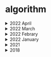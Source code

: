# algorithm
<details markdown="1">
<summary> 2022 April</summary>

| | 문제                                                         | 답                                                           | 날짜 |
|---| :----------------------------------------------------------- | ------------------------------------------------------------ | ------------------------------------------------------------ |
|1| [11057](https://www.acmicpc.net/problem/11057)|[Done](https://github.com/leechGamer/algorithm/blob/master/2022/dp/11057/Main.java) |2022.04.02|
|2| [2193](https://www.acmicpc.net/problem/2193)|[Done](https://github.com/leechGamer/algorithm/blob/master/2022/dp/2193-1/Main.java) |2022.04.03|
|2| [1026](https://github.com/leechGamer/algorithm/blob/master/2022/%EA%B7%B8%EB%A6%AC%EB%94%94/1026/Main.java) |2022.04.04|
|3| [10867](https://www.acmicpc.net/problem/10867)|[Done](https://github.com/leechGamer/algorithm/blob/master/2022/%EC%A0%95%EB%A0%AC/10867/Main.java) |2022.04.05|
</details>

<details markdown="1">
<summary> 2022 March</summary>

| | 문제                                                         | 답                                                           | 날짜 |
|---| :----------------------------------------------------------- | ------------------------------------------------------------ | ------------------------------------------------------------ |
|1| [2557](https://www.acmicpc.net/problem/2557)|[Done](https://github.com/gyoungeunbae/algorithm/blob/master/2022/%EC%9E%85%EC%B6%9C%EB%A0%A5/2557/Main.java) |2022.03.09|
|2| [1000](https://www.acmicpc.net/problem/1000)|[Done](https://github.com/gyoungeunbae/algorithm/blob/master/2022/%EC%9E%85%EC%B6%9C%EB%A0%A5/1000/Main.java) |2022.03.09|
|3| [2558](https://www.acmicpc.net/problem/2558)|[Done](https://github.com/gyoungeunbae/algorithm/blob/master/2022/%EC%9E%85%EC%B6%9C%EB%A0%A5/2558/Main.java) |2022.03.09|
|4| [10950](https://www.acmicpc.net/problem/10950)|[Done](https://github.com/gyoungeunbae/algorithm/blob/master/2022/%EC%9E%85%EC%B6%9C%EB%A0%A5/10950/Main.java) |2022.03.09|
|5| [10951](https://www.acmicpc.net/problem/10951)|[Done](https://github.com/gyoungeunbae/algorithm/blob/master/2022/%EC%9E%85%EC%B6%9C%EB%A0%A5/10951/Main.java) |2022.03.09|
|6| [10952](https://www.acmicpc.net/problem/10952)|[Done](https://github.com/gyoungeunbae/algorithm/blob/master/2022/%EC%9E%85%EC%B6%9C%EB%A0%A5/10952/Main.java) |2022.03.09|
|7| [10953](https://www.acmicpc.net/problem/10953)|[Done](https://github.com/gyoungeunbae/algorithm/blob/master/2022/%EC%9E%85%EC%B6%9C%EB%A0%A5/10953/Main.java) |2022.03.09|
|8| [11021](https://www.acmicpc.net/problem/11021)|[Done](https://github.com/gyoungeunbae/algorithm/blob/master/2022/%EC%9E%85%EC%B6%9C%EB%A0%A5/11021/Main.java) |2022.03.09|
|9| [11022](https://www.acmicpc.net/problem/11022)|[Done](https://github.com/gyoungeunbae/algorithm/blob/master/2022/%EC%9E%85%EC%B6%9C%EB%A0%A5/11022/Main.java) |2022.03.09|
|10| [11718](https://www.acmicpc.net/problem/11718)|[Done](https://github.com/gyoungeunbae/algorithm/blob/master/2022/%EC%9E%85%EC%B6%9C%EB%A0%A5/11718/Main.java) |2022.03.09|
|11| [11719](https://www.acmicpc.net/problem/11719)|[Done](https://github.com/gyoungeunbae/algorithm/blob/master/2022/%EC%9E%85%EC%B6%9C%EB%A0%A5/11719/Main.java) |2022.03.09|
|12| [11720](https://www.acmicpc.net/problem/11720)|[Done](https://github.com/gyoungeunbae/algorithm/blob/master/2022/%EC%9E%85%EC%B6%9C%EB%A0%A5/11720/Main.java) |2022.03.09|
|13| [11721](https://www.acmicpc.net/problem/11721)|[Done](https://github.com/gyoungeunbae/algorithm/blob/master/2022/%EC%9E%85%EC%B6%9C%EB%A0%A5/11721/Main.java) |2022.03.10|
|14| [2741](https://www.acmicpc.net/problem/2741)|[Done](https://github.com/gyoungeunbae/algorithm/blob/master/2022/%EC%9E%85%EC%B6%9C%EB%A0%A5/2741/Main.java) |2022.03.10|
|15| [2742](https://www.acmicpc.net/problem/2742)|[Done](https://github.com/gyoungeunbae/algorithm/blob/master/2022/%EC%9E%85%EC%B6%9C%EB%A0%A5/2742/Main.java) |2022.03.10|
|16| [2739](https://www.acmicpc.net/problem/2739)|[Done](https://github.com/gyoungeunbae/algorithm/blob/master/2022/%EC%9E%85%EC%B6%9C%EB%A0%A5/2739/Main.java) |2022.03.10|
|17| [1924](https://www.acmicpc.net/problem/1924)|[Done](https://github.com/gyoungeunbae/algorithm/blob/master/2022/%EC%9E%85%EC%B6%9C%EB%A0%A5/1924/Main.java) |2022.03.10|
|18| [8393](https://www.acmicpc.net/problem/8393)|[Done](https://github.com/gyoungeunbae/algorithm/blob/master/2022/%EC%9E%85%EC%B6%9C%EB%A0%A5/8393/Main.java) |2022.03.10|
|19| [10818](https://www.acmicpc.net/problem/10818)|[Done](https://github.com/gyoungeunbae/algorithm/blob/master/2022/%EC%9E%85%EC%B6%9C%EB%A0%A5/10818/Main.java) |2022.03.10|
|20| [2438](https://www.acmicpc.net/problem/2438)|[Done](https://github.com/gyoungeunbae/algorithm/blob/master/2022/%EC%9E%85%EC%B6%9C%EB%A0%A5/2438/Main.java) |2022.03.10|
|21| [2439](https://www.acmicpc.net/problem/2439)|[Done](https://github.com/gyoungeunbae/algorithm/blob/master/2022/%EC%9E%85%EC%B6%9C%EB%A0%A5/2439/Main.java) |2022.03.10|
|22| [2440](https://www.acmicpc.net/problem/2440)|[Done](https://github.com/gyoungeunbae/algorithm/blob/master/2022/%EC%9E%85%EC%B6%9C%EB%A0%A5/2440/Main.java) |2022.03.10|
|23| [2441](https://www.acmicpc.net/problem/2441)|[Done](https://github.com/gyoungeunbae/algorithm/blob/master/2022/%EC%9E%85%EC%B6%9C%EB%A0%A5/2441/Main.java) |2022.03.10|
|24| [2442](https://www.acmicpc.net/problem/2442)|[Done](https://github.com/gyoungeunbae/algorithm/blob/master/2022/%EC%9E%85%EC%B6%9C%EB%A0%A5/2442/Main.java) |2022.03.10|
|25| [2445](https://www.acmicpc.net/problem/2445)|[Done](https://github.com/gyoungeunbae/algorithm/blob/master/2022/%EC%9E%85%EC%B6%9C%EB%A0%A5/2445/Main.java) |2022.03.10|
|26| [2522](https://www.acmicpc.net/problem/2522)|[Done](https://github.com/gyoungeunbae/algorithm/blob/master/2022/%EC%9E%85%EC%B6%9C%EB%A0%A5/2522/Main.java) |2022.03.10|
|27| [2446](https://www.acmicpc.net/problem/2446)|[Done](https://github.com/gyoungeunbae/algorithm/blob/master/2022/%EC%9E%85%EC%B6%9C%EB%A0%A5/2446/Main.java) |2022.03.10|
|28| [10991](https://www.acmicpc.net/problem/10991)|[Done](https://github.com/gyoungeunbae/algorithm/blob/master/2022/%EC%9E%85%EC%B6%9C%EB%A0%A5/10991/Main.java) |2022.03.10|
|29| [10992](https://www.acmicpc.net/problem/10992)|[Done](https://github.com/gyoungeunbae/algorithm/blob/master/2022/%EC%9E%85%EC%B6%9C%EB%A0%A5/10992/Main.java) |2022.03.10|
|30| [1463](https://www.acmicpc.net/problem/1463)|[Done](https://github.com/gyoungeunbae/algorithm/blob/master/2022/dp/1463/Main.java) |2022.03.11|
|31| 계단오르기 |[Done](https://github.com/gyoungeunbae/algorithm/blob/master/2022/dp/%EA%B3%84%EB%8B%A8%EC%98%A4%EB%A5%B4%EA%B8%B0/Main.java) |2022.03.11|
|32| 씨름 선수 |[Done](https://github.com/gyoungeunbae/algorithm/blob/master/2022/%EA%B7%B8%EB%A6%AC%EB%94%94/%EC%94%A8%EB%A6%84%EC%84%A0%EC%88%98/Main.java) |2022.03.11|
|33| [11726](https://www.acmicpc.net/problem/11726) |[Done](https://github.com/gyoungeunbae/algorithm/blob/master/2022/dp/11726/Main.java) |2022.03.14|
|34| [11727](https://www.acmicpc.net/problem/11727) |[Done](https://github.com/gyoungeunbae/algorithm/blob/master/2022/dp/11727/Main.java) |2022.03.16|
|35| [9095](https://www.acmicpc.net/problem/9095) |[Done](https://github.com/gyoungeunbae/algorithm/blob/master/2022/dp/9095/Main.java) |2022.03.18|
</details>

<details markdown="1">
<summary> 2022 Febrary</summary>

| | 문제                                                         | 답                                                           | 날짜 |
|---| :----------------------------------------------------------- | ------------------------------------------------------------ | ------------------------------------------------------------ |
|1| [11047동전](https://www.acmicpc.net/problem/11047)|[Done](https://github.com/gyoungeunbae/algorithm/blob/master/2022/%EB%B0%B1%EC%A4%80/11047%EB%8F%99%EC%A0%84/Main.java) |2022.02.03|
|2| 연속부분수열 | [Done](https://github.com/gyoungeunbae/algorithm/blob/master/2022/%EC%97%B0%EC%86%8D%EB%B6%80%EB%B6%84%EC%88%98%EC%97%B4/Main.java) | 2022.02.13|
</details>

<details markdown="1">
<summary> 2022 January</summary>

| | 문제                                                         | 답                                                           | 날짜 |
|---| :----------------------------------------------------------- | ------------------------------------------------------------ | ------------------------------------------------------------ |
|1| 문자 찾기 |[Done](https://github.com/gyoungeunbae/algorithm/blob/master/Answer/Main20221.java) | 2021.12.29|
|2| 대소문자 변환 |[Done](https://github.com/gyoungeunbae/algorithm/blob/master/Answer/2022/Main20222.java) | 2021.12.29|
|3| 문장 속 단어 |[Done](https://github.com/gyoungeunbae/algorithm/blob/master/2022/%EB%AC%B8%EC%9E%A5%EC%86%8D%EB%8B%A8%EC%96%B4/Main.java)| 2022.01.19|
|4| 단어 뒤집기 |[Done](https://github.com/gyoungeunbae/algorithm/tree/master/2022/%EB%8B%A8%EC%96%B4%EB%92%A4%EC%A7%91%EA%B8%B0)| 2022.01.19|
|5| 특정 문자 뒤집기 |[Done](https://github.com/gyoungeunbae/algorithm/blob/master/2022/%ED%8A%B9%EC%A0%95%EB%AC%B8%EC%9E%90%EB%92%A4%EC%A7%91%EA%B8%B0/Main.java) | 2022.01.26|
|6| 중복문자제거 |[Done](https://github.com/gyoungeunbae/algorithm/blob/master/2022/%EC%A4%91%EB%B3%B5%EB%AC%B8%EC%9E%90%EC%A0%9C%EA%B1%B0/Main.java) | 2022.01.27|
|7| 회문 문자열 |[Done](https://github.com/gyoungeunbae/algorithm/blob/master/2022/%ED%9A%8C%EB%AC%B8%EB%AC%B8%EC%9E%90%EC%97%B4/Main.java)|2022.01.27|
|8| 유효한 팰린드롬 |[Done](https://github.com/gyoungeunbae/algorithm/blob/master/2022/%EC%9C%A0%ED%9A%A8%ED%95%9C%ED%8C%B0%EB%A6%B0%EB%93%9C%EB%A1%AC/Main.java) |2022.01.28|
|9| 숫자만 추출 |[Done](https://github.com/gyoungeunbae/algorithm/tree/master/2022/%EC%88%AB%EC%9E%90%EB%A7%8C%EC%B6%94%EC%B6%9C)|2022.01.28|
|10| 가장 짧은 문자거리 |[Done](https://github.com/gyoungeunbae/algorithm/blob/master/2022/%EA%B0%80%EC%9E%A5%EC%A7%A7%EC%9D%80%20%EA%B1%B0%EB%A6%AC/Main.java)| 2022.01.28|
|11| 문자열 압축 |[Done](https://github.com/gyoungeunbae/algorithm/blob/master/2022/%EB%AC%B8%EC%9E%90%EC%97%B4%EC%95%95%EC%B6%95/Main.java)|2022.01.29|
|12| 암호 |[Done](https://github.com/gyoungeunbae/algorithm/blob/master/2022/%EC%95%94%ED%98%B8/Main.java)|2022.01.29|
|13| 큰 수 출력하기 |[Done](https://github.com/gyoungeunbae/algorithm/blob/master/2022/%ED%81%B0%20%EC%88%98%20%EC%B6%9C%EB%A0%A5%ED%95%98%EA%B8%B0/Main.java)|2022.01.29|
|14| 보이는 학생 |[Done](https://github.com/gyoungeunbae/algorithm/blob/master/2022/%EB%B3%B4%EC%9D%B4%EB%8A%94%20%ED%95%99%EC%83%9D/Main.java)|2022.01.29|
|15| 가위 바위 보 |[Done](https://github.com/gyoungeunbae/algorithm/blob/master/2022/%EA%B0%80%EC%9C%84%EB%B0%94%EC%9C%84%EB%B3%B4/Main.java)|2022.01.29|
|16| 피보나치 수열 |[Done](https://github.com/gyoungeunbae/algorithm/blob/master/2022/%ED%94%BC%EB%B3%B4%EB%82%98%EC%B9%98%EC%88%98%EC%97%B4/Main.java)|2022.01.29|
|17| 소수(에라토스테네스 체) |[Done](https://github.com/gyoungeunbae/algorithm/blob/master/2022/%EC%97%90%EB%9D%BC%ED%86%A0%EC%8A%A4%ED%85%8C%EB%84%A4%EC%8A%A4%EC%9D%98%EC%B2%B4/Main.java) |2022.01.31|
|18| 뒤집은 소수 |[Done](https://github.com/gyoungeunbae/algorithm/blob/master/2022/%EB%92%A4%EC%A7%91%EC%9D%80%EC%86%8C%EC%88%98/Main.java) |2022.01.31|
|19| 점수계산 |[Done](https://github.com/gyoungeunbae/algorithm/blob/master/2022/%EC%A0%90%EC%88%98%EA%B3%84%EC%82%B0/Main.java)|2022.01.31|
|20| 등수구하기 |[Done](https://github.com/gyoungeunbae/algorithm/blob/master/2022/%EB%93%B1%EC%88%98%EA%B5%AC%ED%95%98%EA%B8%B0/Main.java)|2022.01.31|
|21| 격자판 최대합 |[Done](https://github.com/gyoungeunbae/algorithm/blob/master/2022/%EA%B2%A9%EC%9E%90%ED%8C%90%EC%B5%9C%EB%8C%80%ED%95%A9/Main.java)|2022.01.31|
|22| 봉우리 |[Done](https://github.com/gyoungeunbae/algorithm/blob/master/2022/%EB%B4%89%EC%9A%B0%EB%A6%AC/Main.java)|2022.01.31|
|23| 임시반장 정하기 |[Done](https://github.com/gyoungeunbae/algorithm/blob/master/2022/%EC%9E%84%EC%8B%9C%EB%B0%98%EC%9E%A5%EA%B5%AC%ED%95%98%EA%B8%B0/Main.java)|2022.01.31|
|24| 멘토링 | | ||
|25| 두 배열 합치기 |[Done](https://github.com/gyoungeunbae/algorithm/blob/master/2022/%EB%91%90%EB%B0%B0%EC%97%B4%ED%95%A9%EC%B9%98%EA%B8%B0/Main.java) |2022.01.30|
|26| 공통원소 구하기 |[Done](https://github.com/gyoungeunbae/algorithm/blob/master/2022/%EA%B3%B5%ED%86%B5%EC%9B%90%EC%86%8C%EA%B5%AC%ED%95%98%EA%B8%B0/Main.java) |2022.01.30|
|27| 최대 매출 |[Done](https://github.com/gyoungeunbae/algorithm/blob/master/2022/%EC%B5%9C%EB%8C%80%EB%A7%A4%EC%B6%9C/Main.java) |2022.01.30|
|28| SingleLinkedList응용: 중복값 제거(buffer 사용 불가)|[Done](https://github.com/gyoungeunbae/algorithm/blob/master/appliedDS/RemoveDuplicatedEWithSingleLinkedList.java) | 2022.01.07|
|29| SingleLinkedList응용: 뒤에서 k번째 원소 찾기|[Done](https://github.com/gyoungeunbae/algorithm/blob/master/appliedDS/FindKElement.java) | 2022.01.12|
|30| SingleLinkedList응용: 뒤에서 k번째 원소 찾기(재귀 이용)|[Done](https://github.com/gyoungeunbae/algorithm/blob/master/appliedDS/FindKElementV2.java) | 2022.01.12|
|31| SingleLinkedList응용: 뒤에서 k번째 원소 찾기(v3)|[Done](https://github.com/gyoungeunbae/algorithm/blob/master/appliedDS/FindElementV3.java) | 2022.01.12|
|32| SingleLinkedList응용: 뒤에서 k번째 원소 찾기(v4)|[Done](https://github.com/gyoungeunbae/algorithm/blob/master/appliedDS/FindElementV4.java) | 2022.01.12|
|33| SingleLinkedList응용: x를 기준으로 두 파트로 나누기|[Done](https://github.com/gyoungeunbae/algorithm/blob/master/appliedDS/LinkedList/TwoBlocks.java) | 2022.01.15|
|34| 10828 Stack |[Done](https://github.com/gyoungeunbae/algorithm/tree/master/2022/10828Stack) | 2022.01.17|

</details>

<details markdown="1">
<summary> 2021 </summary>

| | 문제                                                         | 답                                                           |
|---| :----------------------------------------------------------- | ------------------------------------------------------------ |
|1|  [9093 단어 뒤집기](https://www.acmicpc.net/problem/9093)| [Done](https://github.com/gyoungeunbae/algorithm/tree/master/Answer/bj/9093/Main.java)|
|2|  [9012 괄호](https://www.acmicpc.net/problem/9012)|[Done](https://github.com/gyoungeunbae/algorithm/blob/master/Answer/bj/9012/Main.java)|
|3|  [1874 스택 수열](https://www.acmicpc.net/problem/1874) | △ |
|4|  [1406 에디터](https://www.acmicpc.net/problem/1406) | [Done](https://github.com/gyoungeunbae/algorithm/blob/master/Answer/bj/1406/Main.java)|
|5|  [17413 단어뒤집기2](https://www.acmicpc.net/problem/17413) | [Done](https://github.com/gyoungeunbae/algorithm/blob/master/Answer/bj/17413/Main.java)|
|6|  [10799 쇠막대기](https://www.acmicpc.net/problem/10799) | [Done](https://github.com/gyoungeunbae/algorithm/blob/master/Answer/bj/10799/Main.java)|
|7|  [17298 오큰수](https://www.acmicpc.net/problem/17298) | [Done](https://github.com/gyoungeunbae/algorithm/blob/master/Answer/bj/17298/Main.java)|
|8|  [10430 나머지](https://www.acmicpc.net/problem/10430) | [Done](https://github.com/gyoungeunbae/algorithm/blob/master/Answer/bj/10430/Main.java)|
|9|  [2609 최대공약수 최소공배수](https://www.acmicpc.net/problem/2609) | [Done](https://github.com/gyoungeunbae/algorithm/blob/master/Answer/bj/2609/Main.java)|
|10| [1978 소수찾기](https://www.acmicpc.net/problem/1978) | [Done](https://github.com/gyoungeunbae/algorithm/blob/master/Answer/bj/1978/Main.java)|
|11| [1929 소수구하기](https://www.acmicpc.net/problem/1929) | [Done](https://github.com/gyoungeunbae/algorithm/blob/master/Answer/bj/1929/Main.java)|
|12| [6588 골드바흐의 추측](https://www.acmicpc.net/problem/6588) | [Done](https://github.com/gyoungeunbae/algorithm/blob/master/Answer/bj/6588/Main.java)|
|13| [10872 팩토리얼](https://www.acmicpc.net/problem/10872) | [Done](https://github.com/gyoungeunbae/algorithm/blob/master/Answer/bj/10872/Main.java)|
|14| [1676 팩토리얼 0의 개수](https://www.acmicpc.net/problem/1676) | [Done](https://github.com/gyoungeunbae/algorithm/blob/master/Answer/bj/1676/Main.java)|
|15| [2004 조합 0의 개수](https://www.acmicpc.net/problem/2004) | [Done](https://github.com/gyoungeunbae/algorithm/blob/master/Answer/bj/2004/Main.java)|
|16| [9613 GCD 합](https://www.acmicpc.net/problem/9613) | [Done](https://github.com/gyoungeunbae/algorithm/blob/master/Answer/bj/9613/Main.java)|
|17| [17087 숨바꼭질6](https://www.acmicpc.net/problem/17087) | [Done](https://github.com/gyoungeunbae/algorithm/blob/master/Answer/bj/17087/Main.java)|
|18| [1373 2진수 8진수](https://www.acmicpc.net/problem/1373) | [Done](https://github.com/gyoungeunbae/algorithm/blob/master/Answer/bj/1373/Main.java)|
|19| 2진수를 문자열로 변환하기 | [Done](https://github.com/gyoungeunbae/algorithm/blob/master/Answer/Main12.java)
|20| [Shortest distance to every other character from given character](https://www.geeksforgeeks.org/shortest-distance-to-every-other-character-from-given-character/) | [Done](https://github.com/gyoungeunbae/algorithm/blob/master/Answer/Main13.java)
|21| [Extract all integers from string](https://www.geeksforgeeks.org/extract-integers-string-c/) | [Done](https://github.com/gyoungeunbae/algorithm/blob/master/Answer/Main9.java)
|22| 중복 문자열 제거 | [Done](https://github.com/gyoungeunbae/algorithm/blob/master/Answer/RemoveDuplicate.java)
|23| 회문 문자열 | [Done](https://github.com/gyoungeunbae/algorithm/blob/master/Answer/Palindrome.java)
|24| 특정문자열 뒤집기 | [Done](https://github.com/gyoungeunbae/algorithm/blob/master/Answer/ReverseLetters.java)
|25| 문자 찾기 | [Done](https://github.com/gyoungeunbae/algorithm/blob/master/Answer/FindCharacter.java)
|26| 문장 속 단어 | [Done](https://github.com/gyoungeunbae/algorithm/blob/master/Answer/WordInSentence.java)
|27| 대소문자 변환 | [Done](https://github.com/gyoungeunbae/algorithm/blob/master/Answer/UpperCaseLowerCase.java)
|28| 큰 수 출력하기 | [Done](https://github.com/gyoungeunbae/algorithm/blob/master/Answer/BetterThanBefore.java)
|29| 보이는 학생 | [Done](https://github.com/gyoungeunbae/algorithm/blob/master/Answer/Student.java)
|30| 가위바위보 | [Done](https://github.com/gyoungeunbae/algorithm/blob/master/Answer/RockScissor.java)
|31| 뒤집은 소수 | [Done](https://github.com/gyoungeunbae/algorithm/blob/master/Answer/ReversedPrimeNumber.java)
|32| 점수 계산 | [Done](https://github.com/gyoungeunbae/algorithm/blob/master/Answer/Score.java)
|33| 등수 계산 | [Done](https://github.com/gyoungeunbae/algorithm/blob/master/Answer/RankCalculator.java)
|34| 격자 최대합 | [Done](https://github.com/gyoungeunbae/algorithm/blob/master/Answer/MaxNumber.java)
|35| 봉우리 | [Done](https://github.com/gyoungeunbae/algorithm/blob/master/Answer/Peaks.java)
|36| 임시 반장 정하기 | [Done](https://github.com/gyoungeunbae/algorithm/blob/master/Answer/ChairMan.java)
|37| 멘토링 | [Done](https://github.com/gyoungeunbae/algorithm/blob/master/Answer/Mentoring.java)
|38| 두 배열 합치기 | [Done](https://github.com/gyoungeunbae/algorithm/blob/master/Answer/MergeArrays.java)
|39| 최대 매출 | [Done](https://github.com/gyoungeunbae/algorithm/blob/master/Answer/MaxSales.java)
|40| 학급 회장 | [Done](https://github.com/gyoungeunbae/algorithm/blob/master/Answer/PeerLeader.java)
|41| [x만큼 간격이 있는 n개의 숫자](https://programmers.co.kr/learn/courses/30/lessons/12954) | [Done](https://github.com/gyoungeunbae/algorithm/blob/master/Answer/Solution12954.java)
|42| [행렬의 덧셈](https://programmers.co.kr/learn/courses/30/lessons/12950) | [Done](https://github.com/gyoungeunbae/algorithm/blob/master/Answer/Solution12950.java)
|43| [핸드폰 번호 가리기](https://programmers.co.kr/learn/courses/30/lessons/12948) | [Done](https://github.com/gyoungeunbae/algorithm/blob/master/Answer/Solution12948.java)
|44| [하샤드](https://programmers.co.kr/learn/courses/30/lessons/12947) |[Done](https://github.com/gyoungeunbae/algorithm/blob/master/Answer/Solution12947.java)
|45| [평균 구하기](https://programmers.co.kr/learn/courses/30/lessons/12944) |[Done](https://github.com/gyoungeunbae/algorithm/blob/master/Answer/Solution12944.java)
|46| [콜라츠 추측](https://programmers.co.kr/learn/courses/30/lessons/12943) | [Done](https://github.com/gyoungeunbae/algorithm/blob/master/Answer/Solution12943.java)
|47| [짝수와 홀수](https://programmers.co.kr/learn/courses/30/lessons/12937) |[Done](https://github.com/gyoungeunbae/algorithm/blob/master/Answer/Solution12937.java)
---
### SQL 
| | 문제                                                         | 답                                                           |
|---| :----------------------------------------------------------- | ------------------------------------------------------------ |
|1|  [모든 레코드 조회하기](https://programmers.co.kr/learn/courses/30/lessons/59034)| [Done](https://github.com/gyoungeunbae/algorithm/sql/solution1.sql)|
|2|  [역순 정렬하기](https://programmers.co.kr/learn/courses/30/lessons/59035)| [Done](https://github.com/gyoungeunbae/algorithm/sql/solution2.sql)|
|3|  [아픈 동물 찾기](https://programmers.co.kr/learn/courses/30/lessons/59036)| [Done](https://github.com/gyoungeunbae/algorithm/sql/solution3.sql)|
|4|  [어린 동물 찾기](https://programmers.co.kr/learn/courses/30/lessons/59037)| [Done](https://github.com/gyoungeunbae/algorithm/sql/solution4.sql)|
|5|  [동물의 아이디와 이름](https://programmers.co.kr/learn/courses/30/lessons/59403)| [Done](https://github.com/gyoungeunbae/algorithm/sql/solution5.sql)|
|6|  [여러 기준으로 정렬하기](https://programmers.co.kr/learn/courses/30/lessons/59404)| [Done](https://github.com/gyoungeunbae/algorithm/sql/solution6.sql)|
|7|  [상위 n개 레코드](https://programmers.co.kr/learn/courses/30/lessons/59405)| [Done](https://github.com/gyoungeunbae/algorithm/sql/solution7.sql)|

---
</details>

<details markdown="1">
<summary> 2018 </summary>

| 문제                                                         | 답                                                           |
| :----------------------------------------------------------- | ------------------------------------------------------------ |
| [2019-04-15(수) Chocolate-Feast](<https://www.hackerrank.com/challenges/chocolate-feast/forum>) | [완료](<https://github.com/gyoungeunbae/algorithm/blob/master/Answer/ChocolateFeast.java>) |
| [2019-04-10(수) Counting-Valleys](<https://www.hackerrank.com/challenges/counting-valleys/problem>) | [완료](<https://github.com/gyoungeunbae/Daily-algorithm/blob/master/Answer/Counting-Valleys.java>) |
| [2019-04-03(수) Cats and a Mouse](<https://www.hackerrank.com/challenges/cats-and-a-mouse/problem>) | [완료](<https://github.com/gyoungeunbae/Daily-algorithm/blob/master/Answer/CatsandMouse.java>) |
| [2019-04-01(월)Cut the Sticks](<https://www.hackerrank.com/challenges/cut-the-sticks/problem>) | [완료](<https://github.com/gyoungeunbae/Daily-algorithm/blob/master/Answer/CuttheSticks.java>) |
|                                                              |                                                              |
|                                                              |                                                              |
|                                                              |                                                              |
|                                                              |                                                              |
| 2018-10-31(수)  **주어진 두 수의 최대 공약수와 최소 공배수를 구한다** |                                                              |
| 2018-10-29(월)  **주어진 문자열을 int 형으로 변환한다.**     | [완료](https://github.com/gyoungeunbae/Daily-algorithm/blob/master/Answer/StringToInt.java) |
| 2018-10-29(월)  **주어진 문자열을 역순으로 출력한다.**       | [완료](https://github.com/gyoungeunbae/Daily-algorithm/blob/master/Answer/ReverseString.java) |
| 2018-10-29(월)   **주어진 문자열에서 문자열을 구성하고 있는 각각의 문자열들이 고유한지를 판단한다.** | [완료](https://github.com/gyoungeunbae/Daily-algorithm/blob/master/Answer/CharacteristicValue.java) |
| [2018-04-17(화) Extra Long Factorials](https://www.hackerrank.com/challenges/extra-long-factorials/problem) |                                                              |
| [2018-03-02(금) Equalize the Array]( https://www.hackerrank.com/challenges/equality-in-a-array/problem) |                                                              |
| [2018-02-28(수) Viral Advertising](https://www.hackerrank.com/challenges/strange-advertising/problem) |                                                              |
| [2018-02-27(화) Tree: Postorder Traversal](https://www.hackerrank.com/challenges/tree-postorder-traversal/problem) |                                                              |
| [2018-02-26(월) Breaking the Records](https://www.hackerrank.com/challenges/breaking-best-and-worst-records/problem) |                                                              |
| [2018-02-21(수) Encryption](https://www.hackerrank.com/challenges/encryption/problem) |                                                              |
| [2018-02-19(월) Journey to the Moon](https://www.hackerrank.com/challenges/journey-to-the-moon/problem) |                                                              |
| [2018-02-14(수) Beautiful Days at the Moview](https://www.hackerrank.com/challenges/beautiful-days-at-the-movies/problem) | 진행                                                         |
| [2018-02-13(화) Tree: Preorder Traversal](https://www.hackerrank.com/challenges/tree-preorder-traversal/problem) |                                                              |
| [2018-02-12(월) Electronics Shop](https://www.hackerrank.com/challenges/electronics-shop/problem) | [완료](https://github.com/gyoungeunbae/Daily-algorithm/blob/master/Answer/ElectronicsShop.java) |
| [2018-02-07(수) Flipping the Matrix](https://www.hackerrank.com/challenges/flipping-the-matrix/problem) |                                                              |
| [2018-02-05(월) Tower Breakers](https://www.hackerrank.com/challenges/tower-breakers-1/problem) |                                                              |
| [2018-02-02(금) Even Tree](https://www.hackerrank.com/challenges/even-tree/problem) |                                                              |
| [2018-02-01(목) Drawing Book](https://www.hackerrank.com/challenges/drawing-book/problem) |                                                              |
| [2018-01-31(수) Find Digits](https://www.hackerrank.com/challenges/find-digits/problem) |                                                              |
| [2018-01-30(화) camelcase](https://www.hackerrank.com/challenges/camelcase/problem) |                                                              |
| [2018-01-29(월)Sherlock and the valid String](https://www.hackerrank.com/challenges/sherlock-and-valid-string/problem) | [완료](https://github.com/gyoungeunbae/Daily-algorithm/blob/master/Answer/SherlockandtheValidString.java) |
| [2018-01-26(금)Manasa and Stones](https://www.hackerrank.com/challenges/manasa-and-stones/problem) |                                                              |
| [2018-01-25(목)Lisa’s Workbook](https://www.hackerrank.com/challenges/lisa-workbook/problem) |                                                              |
| [2018-01-24(수)Fibonacci Modified](https://www.hackerrank.com/challenges/fibonacci-modified/problem) |                                                              |
| [2018-01-23(화)Greedy Florist](https://www.hackerrank.com/challenges/greedy-florist/problem) |                                                              |
| [2018-01-22(월)Pairs](https://www.hackerrank.com/challenges/pairs/problem) |                                                              |
| [2018-01-19(금)Migratory Birds](https://www.hackerrank.com/challenges/migratory-birds/problem) | [완료](https://github.com/gyoungeunbae/Daily-algorithm/blob/master/Answer/MigotoryBirds.java) |
| [2018-01-18(목) Kangaroo](https://www.hackerrank.com/challenges/kangaroo/problem) | [완료](https://github.com/gyoungeunbae/Daily-algorithm/blob/master/Answer/Kangaroo.java) |
| [2018-01-17(수)Angry Professor](https://www.hackerrank.com/challenges/angry-professor/problem) | [완료](https://github.com/gyoungeunbae/Daily-algorithm/blob/master/Answer/Angry>Professor.java) |
| [2018-01-16(화)Birthday Cake Candles](https://www.hackerrank.com/challenges/birthday-cake-candles/problem) | [완료](https://github.com/gyoungeunbae/Daily-algorithm/blob/master/Answer/BirthdayCakeCandle.java) |
| [2018-01-15(월)Apple and Orange](https://www.hackerrank.com/challenges/apple-and-orange/problem) | [완료](https://github.com/gyoungeunbae/Daily-algorithm/blob/master/Answer/AppleAndOrange.java) |
| [2018-01-12(금)maximum-draws](https://www.hackerrank.com/challenges/maximum-draws/problem) |                                                              |
| [2018-01-11(목)Restaurant](https://www.hackerrank.com/challenges/restaurant/problem) |                                                              |
| [2018-01-10(수)Shelock and array](https://www.hackerrank.com/challenges/sherlock-and-array/forum) | 진행중                                                       |
| [2018-01-09(화)Permuting Two Arrays](https://www.hackerrank.com/challenges/two-arrays/problem) | [완료](https://github.com/gyoungeunbae/Daily-algorithm/blob/master/Answer/PermutingTwoArrays.java) |
| [2018-01-08(월)The Great XOR](https://www.hackerrank.com/challenges/the-great-xor/problem) | [완료](https://github.com/gyoungeunbae/Daily-algorithm/blob/master/Answer/TheGreatXOR.java) |
| [2018-01-05(금) Army Game](https://www.hackerrank.com/challenges/game-with-cells/problem) |                                                              |
| [2018-01-04(목)The Full Counting Sort](https://www.hackerrank.com/challenges/countingsort4/problem) |                                                              |
| [2018-01-03(수)Utopian Tree](https://www.hackerrank.com/challenges/utopian-tree/problem) | [완료](https://github.com/gyoungeunbae/Daily-algorithm/blob/master/Answer/UtopianTree.java) |
| [2018-01-02(화)Maximizing XOR](https://www.hackerrank.com/challenges/maximizing-xor/problem) | [완료](https://github.com/gyoungeunbae/Daily-algorithm/blob/master/Answer/Maximizing-Xor.java) |

</details>
